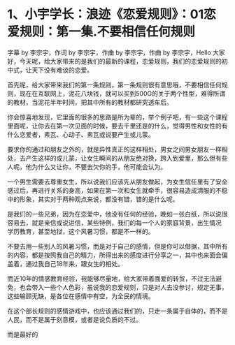 # 1、小宇学长：浪迹《恋爱规则》：01恋爱规则：第一集.不要相信任何规则

字幕 by 李宗宇，作词 by 李宗宇，作曲 by 李宗宇，作曲 by 李宗宇，Hello 大家好，今天呢，给大家带来的是我们的最新的课程，恋爱规则，我们的恋爱规则的初中式，让天下没有难谈的恋爱。

首先呢，给大家带来我们的第一条规则，第一条规则很有意思哦，不要相信任何规则，现在在互联网上，泥花八块钱，就可以买到500G的关于两个性型，难得所谓的教材，当泥花半年时间，把其中所有的教材都研究透车后。

你会惊喜地发现，它里面的很多的思路是所为辈的，举个例子吧，有一些这个课程里面呢，让你去在第一次见面的时候，要去千里还是的什么，觉得男性和女性的有什么恋爱者，素瓦、心动子、素瓦或说要产生或儿蒙。

要求你的通过和朋友之外的，就是异性真正的这样相处，男女之间男女朋友一样相处，去产生这样的或儿蒙，让女生瞬间的从朋友绝对换，跨入到爱里，那么但有些人呢，他为什么又让你，不要去欠你的手，他可能会认为。

一个男生需要去尊重女生，所以说我们应该先从朋友做起，为女生信任里有了安全感过后，再进行关系的身高，如果在第一次和女生就牵手，很容易造成清服的不稳中的形象，其实对于两种观点来说，都没有错，错的是什么呢。

是我们的一些兄弟，因为在恋爱中，他没有任何的经验，晚如一张白纸，所以说很容易去，就是亲信或说进信，某些特例，我们的每一个人的家庭背景，出生情况 学历教育，甚至地狱，这个风暑习惯，都是不一样的。

不要去用一些别人的风暑习惯，而是对于自己的感情，但是你可以借据，其中所有的内容，都是按照我自己的精力，所得出来的感度进行分享之一，其中也来面会偏盖着，通过我自己18年来，跟女生的相处。

而近10年的情感教育经验，我能够尽量地，给大家带着面爱的转贸，不过无法避免，也会带入一些个人色彩，虽说我的恋爱规则，只是对人去没参讨，规定无事，这些输顾无缺，是各位在感情中有空，为全民的情境。

在这个部长规则的感情游戏中，也应该通过我们的，只走一条属于自体的，而不是人民，而不是属于刻意模，或者是说负质的不过。

而是最好的